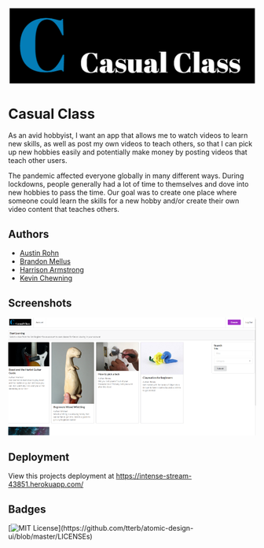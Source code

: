 
![Logo](/client/src/assets/login.png)


# Casual Class

As an avid hobbyist, I want an app that allows me to watch videos to learn new skills, as well as post my own videos to teach others, so that I can pick up new hobbies easily and potentially make money by posting videos that teach other users.

The pandemic affected everyone globally in many different ways. During lockdowns, people generally had a lot of time to themselves and dove into new hobbies to pass the time. Our goal was to create one place where someone could learn the skills for a new hobby and/or create their own video content that teaches others.



## Authors

- [Austin Rohn](https://www.github.com/austinrohn19)
- [Brandon Mellus](https://www.github.com/mels065)
- [Harrison Armstrong](https://www.github.com/nightmarefails)
- [Kevin Chewning](https://www.github.com/kevinchewning)

## Screenshots

![App Screenshot](app-screenshot.png)


## Deployment

View this projects deployment at https://intense-stream-43851.herokuapp.com/
## Badges

[![MIT License](https://img.shields.io/apm/l/atomic-design-ui.svg?)](https://github.com/tterb/atomic-design-ui/blob/master/LICENSEs)
